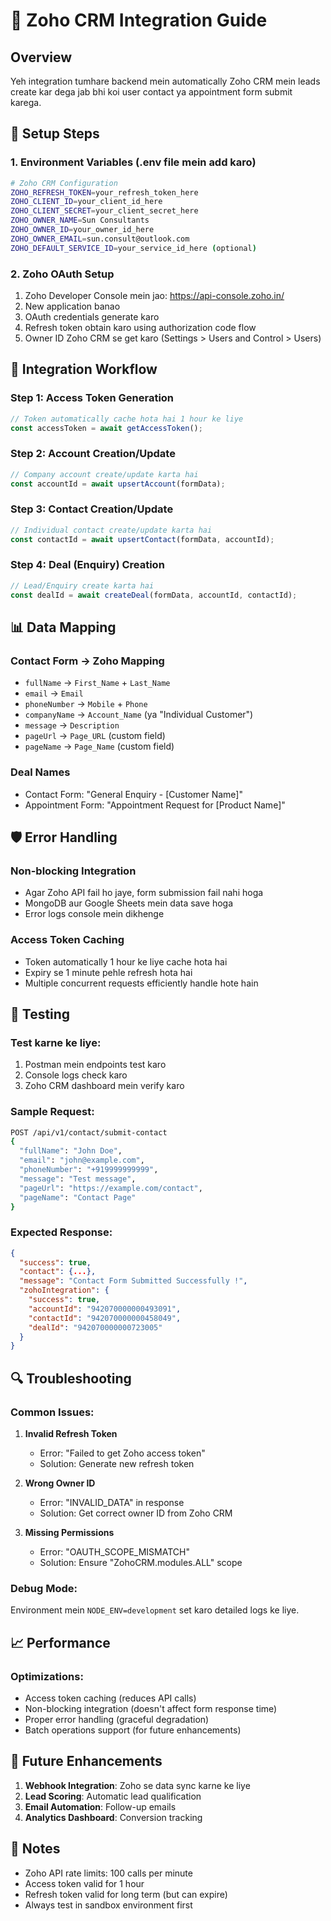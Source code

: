 # 🚀 Zoho CRM Integration Guide

## Overview
Yeh integration tumhare backend mein automatically Zoho CRM mein leads create kar dega jab bhi koi user contact ya appointment form submit karega.

## 🔧 Setup Steps

### 1. Environment Variables (.env file mein add karo)

```bash
# Zoho CRM Configuration
ZOHO_REFRESH_TOKEN=your_refresh_token_here
ZOHO_CLIENT_ID=your_client_id_here  
ZOHO_CLIENT_SECRET=your_client_secret_here
ZOHO_OWNER_NAME=Sun Consultants
ZOHO_OWNER_ID=your_owner_id_here
ZOHO_OWNER_EMAIL=sun.consult@outlook.com
ZOHO_DEFAULT_SERVICE_ID=your_service_id_here (optional)
```

### 2. Zoho OAuth Setup
1. Zoho Developer Console mein jao: https://api-console.zoho.in/
2. New application banao
3. OAuth credentials generate karo
4. Refresh token obtain karo using authorization code flow
5. Owner ID Zoho CRM se get karo (Settings > Users and Control > Users)

## 🎯 Integration Workflow

### Step 1: Access Token Generation
```javascript
// Token automatically cache hota hai 1 hour ke liye
const accessToken = await getAccessToken();
```

### Step 2: Account Creation/Update
```javascript
// Company account create/update karta hai
const accountId = await upsertAccount(formData);
```

### Step 3: Contact Creation/Update  
```javascript
// Individual contact create/update karta hai
const contactId = await upsertContact(formData, accountId);
```

### Step 4: Deal (Enquiry) Creation
```javascript
// Lead/Enquiry create karta hai
const dealId = await createDeal(formData, accountId, contactId);
```

## 📊 Data Mapping

### Contact Form → Zoho Mapping
- `fullName` → `First_Name` + `Last_Name`
- `email` → `Email`
- `phoneNumber` → `Mobile` + `Phone`
- `companyName` → `Account_Name` (ya "Individual Customer")
- `message` → `Description`
- `pageUrl` → `Page_URL` (custom field)
- `pageName` → `Page_Name` (custom field)

### Deal Names
- Contact Form: "General Enquiry - [Customer Name]"
- Appointment Form: "Appointment Request for [Product Name]"

## 🛡️ Error Handling

### Non-blocking Integration
- Agar Zoho API fail ho jaye, form submission fail nahi hoga
- MongoDB aur Google Sheets mein data save hoga
- Error logs console mein dikhenge

### Access Token Caching
- Token automatically 1 hour ke liye cache hota hai
- Expiry se 1 minute pehle refresh hota hai
- Multiple concurrent requests efficiently handle hote hain

## 🧪 Testing

### Test karne ke liye:
1. Postman mein endpoints test karo
2. Console logs check karo
3. Zoho CRM dashboard mein verify karo

### Sample Request:
```bash
POST /api/v1/contact/submit-contact
{
  "fullName": "John Doe",
  "email": "john@example.com", 
  "phoneNumber": "+919999999999",
  "message": "Test message",
  "pageUrl": "https://example.com/contact",
  "pageName": "Contact Page"
}
```

### Expected Response:
```json
{
  "success": true,
  "contact": {...},
  "message": "Contact Form Submitted Successfully !",
  "zohoIntegration": {
    "success": true,
    "accountId": "942070000000493091",
    "contactId": "942070000000458049", 
    "dealId": "942070000000723005"
  }
}
```

## 🔍 Troubleshooting

### Common Issues:

1. **Invalid Refresh Token**
   - Error: "Failed to get Zoho access token"
   - Solution: Generate new refresh token

2. **Wrong Owner ID**
   - Error: "INVALID_DATA" in response
   - Solution: Get correct owner ID from Zoho CRM

3. **Missing Permissions**
   - Error: "OAUTH_SCOPE_MISMATCH"
   - Solution: Ensure "ZohoCRM.modules.ALL" scope

### Debug Mode:
Environment mein `NODE_ENV=development` set karo detailed logs ke liye.

## 📈 Performance

### Optimizations:
- Access token caching (reduces API calls)
- Non-blocking integration (doesn't affect form response time)
- Proper error handling (graceful degradation)
- Batch operations support (for future enhancements)

## 🔮 Future Enhancements

1. **Webhook Integration**: Zoho se data sync karne ke liye
2. **Lead Scoring**: Automatic lead qualification  
3. **Email Automation**: Follow-up emails
4. **Analytics Dashboard**: Conversion tracking

## 📝 Notes

- Zoho API rate limits: 100 calls per minute
- Access token valid for 1 hour
- Refresh token valid for long term (but can expire)
- Always test in sandbox environment first